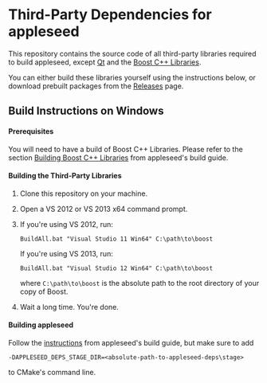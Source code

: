 Third-Party Dependencies for appleseed
======================================

This repository contains the source code of all third-party libraries required to build appleseed, except [Qt](http://qt-project.org/) and the [Boost C++ Libraries](http://www.boost.org/).

You can either build these libraries yourself using the instructions below, or download prebuilt packages from the [Releases](https://github.com/appleseedhq/appleseed-deps/releases) page.

## Build Instructions on Windows

#### Prerequisites

You will need to have a build of Boost C++ Libraries. Please refer to the section [Building Boost C++ Libraries](https://github.com/appleseedhq/appleseed/wiki/Building-appleseed-on-Windows#building-boost-c-libraries-1470-or-later) from appleseed's build guide.

#### Building the Third-Party Libraries

1. Clone this repository on your machine.
2. Open a VS 2012 or VS 2013 x64 command prompt.
3. If you're using VS 2012, run:
   ~~~
   BuildAll.bat "Visual Studio 11 Win64" C:\path\to\boost
   ~~~
   If you're using VS 2013, run:
   ~~~
   BuildAll.bat "Visual Studio 12 Win64" C:\path\to\boost
   ~~~
   where `C:\path\to\boost` is the absolute path to the root directory of your copy of Boost.
   
4. Wait a long time. You're done.

#### Building appleseed

Follow the [instructions](https://github.com/appleseedhq/appleseed/wiki/Building-appleseed-on-Windows#building-appleseed) from appleseed's build guide, but make sure to add
```
-DAPPLESEED_DEPS_STAGE_DIR=<absolute-path-to-appleseed-deps\stage>
```
to CMake's command line.
